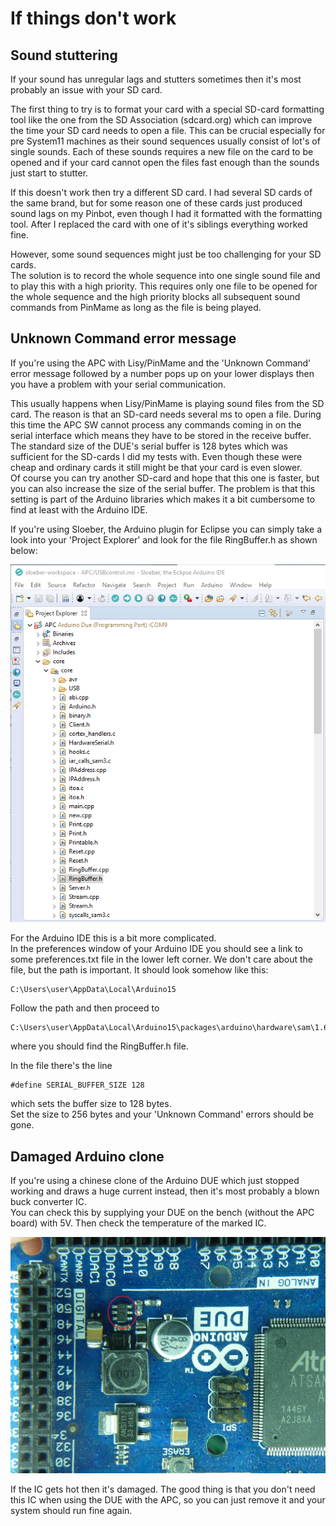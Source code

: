 # If things don't work

## Sound stuttering

If your sound has unregular lags and stutters sometimes then it's most probably an issue with your SD card.
 
The first thing to try is to format your card with a special SD-card formatting tool like the one from the SD Association (sdcard.org) which can improve the time your SD card needs to open a file. This can be crucial especially for pre System11 machines as their sound sequences usually consist of lot's of single sounds. Each of these sounds requires a new file on the card to be opened and if your card cannot open the files fast enough than the sounds just start to stutter.

If this doesn't work then try a different SD card. I had several SD cards of the same brand, but for some reason one of these cards just produced sound lags on my Pinbot, even though I had it formatted with the formatting tool. After I replaced the card with one of it's siblings everything worked fine.

However, some sound sequences might just be too challenging for your SD cards.  
The solution is to record the whole sequence into one single sound file and to play this with a high priority. This requires only one file to be opened for the whole sequence and the high priority blocks all subsequent sound commands from PinMame as long as the file is being played.

## Unknown Command error message

If you're using the APC with Lisy/PinMame and the 'Unknown Command' error message followed by a number pops up on your lower displays then you have a problem with your serial communication.

This usually happens when Lisy/PinMame is playing sound files from the SD card. The reason is that an SD-card needs several ms to open a file. During this time the APC SW cannot process any commands coming in on the serial interface which means they have to be stored in the receive buffer.  
The standard size of the DUE's serial buffer is 128 bytes which was sufficient for the SD-cards I did my tests with. Even though these were cheap and ordinary cards it still might be that your card is even slower.  
Of course you can try another SD-card and hope that this one is faster, but you can also increase the size of the serial buffer. The problem is that this setting is part of the Arduino libraries which makes it a bit cumbersome to find at least with the Arduino IDE.

If you're using Sloeber, the Arduino plugin for Eclipse you can simply take a look into your 'Project Explorer' and look for the file RingBuffer.h as shown below:

![Ringbuffer](https://github.com/AmokSolderer/APC/blob/V00.23/DOC/PICS/Ringbuffer.png)

For the Arduino IDE this is a bit more complicated.  
In the preferences window of your Arduino IDE you should see a link to some preferences.txt file in the lower left corner. We don't care about the file, but the path is important. It should look somehow like this:

    C:\Users\user\AppData\Local\Arduino15 

Follow the path and then proceed to 

    C:\Users\user\AppData\Local\Arduino15\packages\arduino\hardware\sam\1.6.12\cores\arduino
    
where you should find the RingBuffer.h file.

In the file there's the line

    #define SERIAL_BUFFER_SIZE 128
    
which sets the buffer size to 128 bytes.  
Set the size to 256 bytes and your 'Unknown Command' errors should be gone.

## Damaged Arduino clone

If you're using a chinese clone of the Arduino DUE which just stopped working and draws a huge current instead, then it's most probably a blown buck converter IC.  
You can check this by supplying your DUE on the bench (without the APC board) with 5V. Then check the temperature of the marked IC.

![Buck](https://github.com/AmokSolderer/APC/blob/master/DOC/PICS/Buck.jpg)

If the IC gets hot then it's damaged. The good thing is that you don't need this IC when using the DUE with the APC, so you can just remove it and your system should run fine again.
